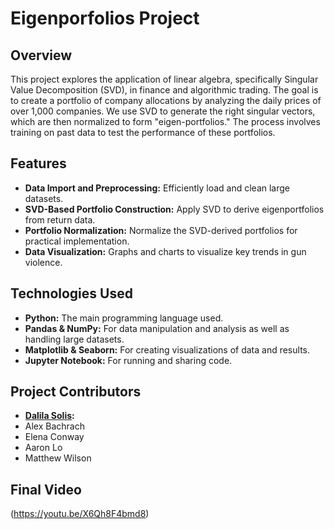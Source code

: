# Eigenporfolios Project

## Overview
This project explores the application of linear algebra, specifically Singular Value Decomposition (SVD), in finance and algorithmic trading. The goal is to create a portfolio of company allocations by analyzing the daily prices of over 1,000 companies. We use SVD to generate the right singular vectors, which are then normalized to form "eigen-portfolios." The process involves training on past data to test the performance of these portfolios.

## Features
- **Data Import and Preprocessing:** Efficiently load and clean large datasets.
- **SVD-Based Portfolio Construction:** Apply SVD to derive eigenportfolios from return data.
- **Portfolio Normalization:** Normalize the SVD-derived portfolios for practical implementation.
- **Data Visualization:** Graphs and charts to visualize key trends in gun violence.

## Technologies Used
- **Python:** The main programming language used.
- **Pandas & NumPy:** For data manipulation and analysis as well as handling large datasets.
- **Matplotlib & Seaborn:** For creating visualizations of data and results.
- **Jupyter Notebook:** For running and sharing code.

## Project Contributors
- **[Dalila Solis](https://github.com/d1solis):** 
- Alex Bachrach
- Elena Conway
- Aaron Lo
- Matthew Wilson

## Final Video
(https://youtu.be/X6Qh8F4bmd8)
